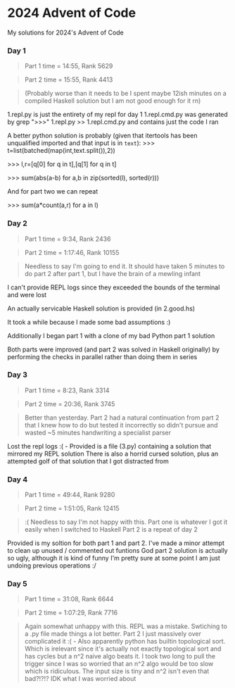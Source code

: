 # 2024 Advent of Code
My solutions for 2024's Advent of Code

### Day 1
> Part 1 time = 14:55, Rank 5629

> Part 2 time = 15:55, Rank 4413

>(Probably worse than it needs to be I spent maybe 12ish minutes on a compiled Haskell solution but I am not good enough for it rn)

1.repl.py is just the entirety of my repl for day 1
1.repl.cmd.py was generated by grep ">>>" 1.repl.py >> 1.repl.cmd.py and contains just the code I ran

A better python solution is probably (given that itertools has been unqualified imported and that input is in `text`):
\>\>\> t=list(batched(map(int,text.split()),2))

\>\>\> l,r=[q[0] for q in t],[q[1] for q in t]

\>\>\> sum(abs(a-b) for a,b in zip(sorted(l), sorted(r)))

And for part two we can repeat

\>\>\> sum(a*count(a,r) for a in l)

### Day 2
> Part 1 time = 9:34, Rank 2436

> Part 2 time = 1:17:46, Rank 10155

> Needless to say I'm going to end it. It should have taken 5 minutes to do part 2 after part 1, but I have the brain of a mewling infant

I can't provide REPL logs since they exceeded the bounds of the terminal and were lost

An actually servicable Haskell solution is provided (in 2.good.hs)

It took a while because I made some bad assumptions :)

Additionally I began part 1 with a clone of my bad Python part 1 solution

Both parts were improved (and part 2 was solved in Haskell originally) by performing the checks in
parallel rather than doing them in series

### Day 3
> Part 1 time = 8:23, Rank 3314

> Part 2 time = 20:36, Rank 3745

> Better than yesterday. Part 2 had a natural continuation from part 2 that I knew how to do
> but tested it incorrectly so didn't pursue and wasted ~5 minutes handwriting a specialist parser

Lost the repl logs :( - Provided is a file (3.py) containing a solution that mirrored my REPL solution
There is also a horrid cursed solution, plus an attempted golf of that solution that  I got distracted from

### Day 4
> Part 1 time = 49:44, Rank 9280

> Part 2 time =  1:51:05, Rank 12415

> :( Needless to say I'm not happy with this. Part one is whatever I got it easily when I switched to Haskell
> Part 2 is a repeat of day 2

Provided is my soltion for both part 1 and part 2. I've made a minor attempt to clean up unused / commented out funtions
God part 2 solution is actually so ugly, although it is kind of funny I'm pretty sure at some point
I am just undoing previous operations :/

### Day 5
> Part 1 time = 31:08, Rank 6644

> Part 2 time = 1:07:29, Rank 7716

> Again somewhat unhappy with this. REPL was a mistake. Swtiching to a .py file made things a lot better.
> Part 2 I just massively over complicated it :( -  Also apparently python has builtin topological sort.
> Which is irelevant since it's actually not exactly topological sort and has cycles but a n^2 naive algo beats it.
> I took two long to pull the trigger since I was so worried that an n^2 algo would be too slow which is ridiculous.
> The input size is tiny and n^2 isn't even that bad?!?!? IDK what I was worried about
